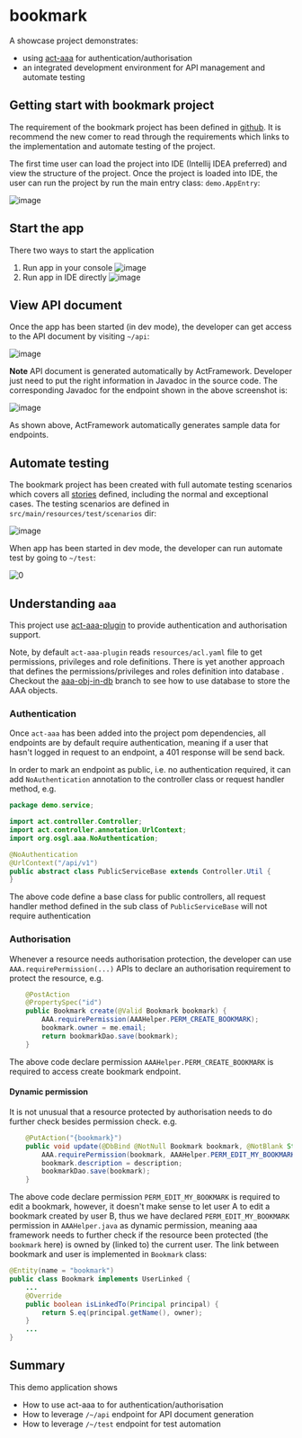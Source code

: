 # bookmark

A showcase project demonstrates:

* using [act-aaa](https://github.com/actframework/act-aaa-plugin) for authentication/authorisation
* an integrated development environment for API management and automate testing

## Getting start with bookmark project

The requirement of the bookmark project has been defined in [github](https://github.com/act-gallery/bookmark/issues). 
It is recommend the new comer to read through the requirements which links to the implementation and automate testing 
of the project.

The first time user can load the project into IDE (Intellij IDEA preferred) and view the structure of the project. 
Once the project is loaded into IDE, the user can run the project by run the main entry class: `demo.AppEntry`:

![image](https://user-images.githubusercontent.com/216930/56090398-2dc64100-5ee5-11e9-986c-cdbeda0c0f6c.png)

## Start the app

There two ways to start the application

1. Run app in your console
   ![image](https://user-images.githubusercontent.com/216930/59250455-a8ec6f00-8c6a-11e9-90f9-43d284f28785.png)
1. Run app in IDE directly
   ![image](https://user-images.githubusercontent.com/216930/59250580-08e31580-8c6b-11e9-82c6-9f5189b2d572.png)


## View API document

Once the app has been started (in dev mode), the developer can get access to the API document by visiting `~/api`:

![image](https://user-images.githubusercontent.com/216930/56090485-fefc9a80-5ee5-11e9-8e06-423fda393e59.png)

**Note** API document is generated automatically by ActFramework. Developer just need to put the right information in 
Javadoc in the source code. The corresponding Javadoc for the endpoint shown in the above screenshot is:

![image](https://user-images.githubusercontent.com/216930/56090501-32d7c000-5ee6-11e9-8c91-a6cc5a175e11.png)

As shown above, ActFramework automatically generates sample data for endpoints.

## Automate testing

The bookmark project has been created with full automate testing scenarios which covers all 
[stories](https://github.com/act-gallery/bookmark/issues) defined, including the normal and exceptional cases. The 
testing scenarios are defined in `src/main/resources/test/scenarios` dir:

![image](https://user-images.githubusercontent.com/216930/56090582-53ece080-5ee7-11e9-896b-538efffc5898.png)

When app has been started in dev mode, the developer can run automate test by going to `~/test`:

![0](https://user-images.githubusercontent.com/216930/65928175-2d444700-e440-11e9-8ebd-06400718f762.gif)

## Understanding `aaa`

This project use [act-aaa-plugin](https://github.com/actframework/act-aaa-plugin) 
to provide authentication and authorisation support.

Note, by default `act-aaa-plugin` reads `resources/acl.yaml` file to get
permissions, privileges and role definitions. There is yet another approach
that defines the permissions/privileges and roles definition into database
. Checkout the [aaa-obj-in-db](https://github.com/act-gallery/bookmark/tree/aaa-obj-in-db)
branch to see how to use database to store the AAA objects.
 
### Authentication

Once `act-aaa` has been added into the project pom dependencies, all endpoints are by default require authentication, 
meaning if a user that hasn't logged in request to an endpoint, a 401 response will be send back.

In order to mark an endpoint as public, i.e. no authentication required, it can add `NoAuthentication` annotation to 
the controller class or request handler method, e.g. 

```java
package demo.service;

import act.controller.Controller;
import act.controller.annotation.UrlContext;
import org.osgl.aaa.NoAuthentication;

@NoAuthentication
@UrlContext("/api/v1")
public abstract class PublicServiceBase extends Controller.Util {
}
```

The above code define a base class for public controllers, all request handler method defined in the sub class of 
`PublicServiceBase` will not require authentication

### Authorisation

Whenever a resource needs authorisation protection, the developer can use `AAA.requirePermission(...)` APIs to declare 
an authorisation requirement to protect the resource, e.g.

```java
    @PostAction
    @PropertySpec("id")
    public Bookmark create(@Valid Bookmark bookmark) {
        AAA.requirePermission(AAAHelper.PERM_CREATE_BOOKMARK);
        bookmark.owner = me.email;
        return bookmarkDao.save(bookmark);
    }
```

The above code declare permission `AAAHelper.PERM_CREATE_BOOKMARK` is required to access create bookmark endpoint.

#### Dynamic permission

It is not unusual that a resource protected by authorisation needs to do further check besides permission check. e.g. 

```java
    @PutAction("{bookmark}")
    public void update(@DbBind @NotNull Bookmark bookmark, @NotBlank String description) {
        AAA.requirePermission(bookmark, AAAHelper.PERM_EDIT_MY_BOOKMARK);
        bookmark.description = description;
        bookmarkDao.save(bookmark);
    }
```

The above code declare permission `PERM_EDIT_MY_BOOKMARK` is required to edit a bookmark, however, it doesn't make 
sense to let user A to edit a bookmark created by user B, thus we have declared `PERM_EDIT_MY_BOOKMARK` permission 
in `AAAHelper.java` as dynamic permission, meaning aaa framework needs to further check if the resource been 
protected (the `bookmark` here) is owned by (linked to) the current user. The link between bookmark and user is 
implemented in `Bookmark` class:

```java
@Entity(name = "bookmark")
public class Bookmark implements UserLinked {
    ...
    @Override
    public boolean isLinkedTo(Principal principal) {
        return S.eq(principal.getName(), owner);
    }
    ...
}
```

## Summary

This demo application shows

* How to use act-aaa to for authentication/authorisation
* How to leverage `/~/api` endpoint for API document generation
* How to leverage `/~/test` endpoint for test automation  